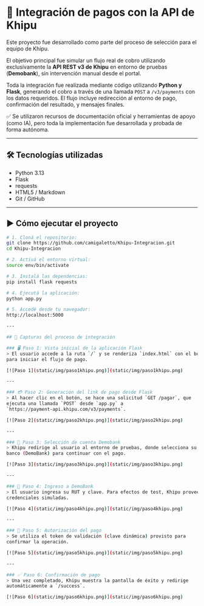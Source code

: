 # 💸 Integración de pagos con la API de Khipu

Este proyecto fue desarrollado como parte del proceso de selección para el 
equipo de Khipu.

El objetivo principal fue simular un flujo real de cobro utilizando 
exclusivamente la **API REST v3 de Khipu** en entorno de pruebas 
(**Demobank**), sin intervención manual desde el portal.

Toda la integración fue realizada mediante código utilizando **Python y 
Flask**, generando el cobro a través de una llamada `POST` a 
`/v3/payments` con los datos requeridos. El flujo incluye redirección al 
entorno de pago, confirmación del resultado, y mensajes finales.

✅ Se utilizaron recursos de documentación oficial y herramientas de apoyo 
(como IA), pero toda la implementación fue desarrollada y probada de forma 
autónoma.

---

## 🛠 Tecnologías utilizadas

- Python 3.13  
- Flask  
- requests  
- HTML5 / Markdown  
- Git / GitHub

---

## ▶️ Cómo ejecutar el proyecto

```bash
# 1. Cloná el repositorio:
git clone https://github.com/camigaletto/Khipu-Integracion.git
cd Khipu-Integracion

# 2. Activá el entorno virtual:
source env/bin/activate

# 3. Instalá las dependencias:
pip install flask requests

# 4. Ejecutá la aplicación:
python app.py

# 5. Accedé desde tu navegador:
http://localhost:5000

---

## 📸 Capturas del proceso de integración

### 🖥️ Paso 1: Vista inicial de la aplicación Flask
> El usuario accede a la ruta `/` y se renderiza `index.html` con el botón 
para iniciar el flujo de pago.

[![Paso 1](static/img/paso1khipu.png)](static/img/paso1khipu.png)

---

### 💳 Paso 2: Generación del link de pago desde Flask
> Al hacer clic en el botón, se hace una solicitud `GET /pagar`, que 
ejecuta una llamada `POST` desde `app.py` a 
`https://payment-api.khipu.com/v3/payments`.

[![Paso 2](static/img/paso2khipu.png)](static/img/paso2khipu.png)

---

### 🏦 Paso 3: Selección de cuenta Demobank
> Khipu redirige al usuario al entorno de pruebas, donde selecciona su 
banco (DemoBank) para continuar con el pago.

[![Paso 3](static/img/paso3khipu.png)](static/img/paso3khipu.png)

---

### 🔐 Paso 4: Ingreso a DemoBank
> El usuario ingresa su RUT y clave. Para efectos de test, Khipu provee 
credenciales simuladas.

[![Paso 4](static/img/paso4khipu.png)](static/img/paso4khipu.png)

---

### 📲 Paso 5: Autorización del pago
> Se utiliza el token de validación (clave dinámica) provisto para 
confirmar la operación.

[![Paso 5](static/img/paso5khipu.png)](static/img/paso5khipu.png)

---

### ✅ Paso 6: Confirmación de pago
> Una vez completado, Khipu muestra la pantalla de éxito y redirige 
automáticamente a `/success`.

[![Paso 6](static/img/paso6khipu.png)](static/img/paso6khipu.png)


